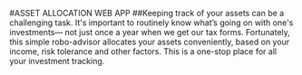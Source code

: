 #ASSET ALLOCATION WEB APP
##Keeping track of your assets can be a challenging task. It's important to routinely know what’s going on with one's investments— not just once a year when we get our tax forms. Fortunately, this simple robo-advisor allocates your assets conveniently, based on your income, risk tolerance and other factors. This is a one-stop place for all your investment tracking.
